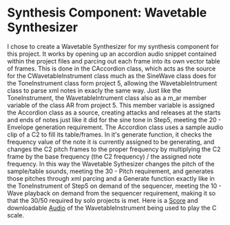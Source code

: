 # Synthesis Component: Wavetable Synthesizer
I chose to create a Wavetable Synthesizer for my synthesis component for this project. It works by opening up an accordion audio snippet contained within the project files and parcing out each frame into its own vector table of frames.
This is done in the CAccordion class, which acts as the source for the CWavetableInstrument class much as the SineWave class does for the ToneInstrument class form project 5, allowing the WavetableIntrument class to parse xml notes in exacly the same way. 
Just like the ToneInstrument, the WavetableIntrument class also as a m_ar member variable of the class AR from project 5. This member variable is assigned the Accordion class as a source, creating attacks and releases at the starts and ends
of notes just like it did for the sine tone in Step5, meeting the 20 - Envelope generation requirement. The Accordion class uses a sample audio clip of a C2 to fill its table/frames. In it's generate function, it checks the frequency value
of the note it is currently assigned to be generating, and changes the C2 pitch frames to the proper frequency by multiplying the C2 frame by the base frequency (the C2 frequency) / the assigned note frequency. In this way the 
Wavetable Sythesizer changes the pitch of the sample/table sounds, meeting the 30 - Pitch requirement, and generates those pitches through xml parcing and a Generate function exactly like in the ToneInstrument of Step5 on demand of the sequencer, meeting
the 10 - Wave playback on demand from the sequencer requirement, making it so that the 30/50 required by solo projects is met. Here is a [Score](Accordian.score) and downloadable [Audio](Accordion.wav) of the WavetableInstrument being used 
to play the C scale.
